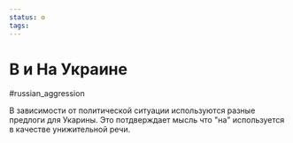```yaml
---
status: ⚙️
tags:
---
```

# В и На Украине
#russian_aggression 

В зависимости от политической ситуации используются разные предлоги для Укарины.
Это потдверждает мысль что "на" используется в качестве унижительной речи.